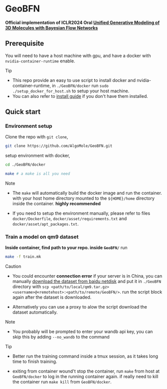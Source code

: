 
# GeoBFN

**Official implementation of **ICLR2024 Oral** [Unified Generative Modeling of 3D Molecules with Bayesian Flow Networks](https://openreview.net/forum?id=NSVtmmzeRB)**

## Prerequisite
You will need to have a host machine with gpu, and have a docker with `nvidia-container-runtime` enable.

> [!TIP]
> - This repo provide an easy to use script to install docker and nvidia-container-runtime, in `./GeoBFN/docker` run `sudo ./setup_docker_for_host.sh` to setup your host machine.
> - You can also refer to [install guide](https://docs.nvidia.com/datacenter/cloud-native/container-toolkit/latest/install-guide.html) if you don't have them installed.

## Quick start

### Environment setup
Clone the repo with `git clone`,
```bash
git clone https://github.com/AlgoMole/GeoBFN.git
```

setup environment with docker,

```bash
cd ./GeoBFN/docker

make # a make is all you need
```

> [!NOTE]
> - The `make` will automatically build the docker image and run the container. with your host home directory mounted to the `${HOME}/home` directory inside the container. **highly recommended**
> 
> - If you need to setup the environment manually, please refer to files `docker/Dockerfile`, `docker/asset/requirements.txt` and `docker/asset/apt_packages.txt`. 

### Train a model on qm9 dataset

**Inside container, find path to your repo. inside `GeoBFN/`** run


```bash
make -f train.mk
```

>[!CAUTION]
> - You could encounter **connection error** if your server is in China, you can manually [download the dataset from baidu netdisk](https://pan.baidu.com/s/1EUa58hkPvoYoIiLahbhnaA?pwd=i9wm) and put it in `./GeoBFN` directory with `scp <path/to/local/qm9.tar.gz> <username>@<remotehost>:<path/to/remote/GeoBFN/>`. run the script block again after the dataset is downloaded.
> 
> - Alternatively you can use a proxy to alow the script download the dataset automatically.

> [!NOTE]
> - You probably will be prompted to enter your wandb api key, you can skip this by adding `--no_wandb` to the command

> [!TIP]
> - Better run the training command inside a tmux session, as it takes long time to finish training.
> 
> - exiting from container wound't stop the container, run `make` from host at `GeoBFN/docker` to log in the running container again. if really need to kill the container run `make kill` from `GeoBFN/docker`.



